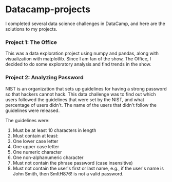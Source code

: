 # Datacamp-projects

I completed several data science challenges in DataCamp, and here are the solutions to my projects. 

### Project 1: The Office
This was a data exploration project using numpy and pandas, along with visualization with matplotlib. Since I am fan of the show, The Office, I decided to do some exploratory analysis and find trends in the show.


### Project 2: Analyzing Password
NIST is an organization that sets up guidelines for having a strong password so that hackers cannot hack. This data challenge was to find out which users followed the guidelines that were set by the NIST, and what percentage of users didn't. The name of the users that didn't follow the guidelines were released. 

The guidelines were:
1. Must be at least 10 characters in length
2. Must contain at least:
3. One lower case letter
4. One upper case letter
5. One numeric character
6. One non-alphanumeric character
7. Must not contain the phrase password (case insensitive)
8. Must not contain the user's first or last name, e.g., if the user's name is John Smith, then SmItH876! is not a valid password.
